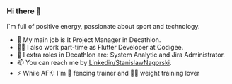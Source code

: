### Hi there 👋

I`m full of positive energy, passionate about sport and technology.

- 🔭 My main job is It Project Manager in Decathlon.
- 👨‍💻 I also work part-time as Flutter Developer at Codigee.
- 🌱 I extra roles in Decathlon are: System Analytic and Jira Administrator.
- 📫 You can reach me by [Linkedin/StanislawNagorski](https://www.linkedin.com/in/stanislawnagorski/).
- ⚡ While AFK: I`m 🤺 fencing trainer and 🏋️‍♂️ weight training lover
